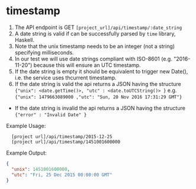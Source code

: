 # timestamp


1. The API endpoint is GET `[project_url]/api/timestamp/:date_string`
2. A date string is valid if can be successfully parsed by `time` library, Haskell.
3. Note that the unix timestamp needs to be an integer (not a string) specifying milliseconds.
4. In our test we will use date strings compliant with ISO-8601 (e.g. "2016-11-20") because this will ensure an UTC timestamp.
4. If the date string is empty it should be equivalent to trigger new Date(), i.e. the service uses thcurrent timestamp.
5. If the date string is valid the api returns a JSON having the structure
  ```{"unix": <date.getTime()>, "utc" : <date.toUTCString()> }```
  e.g. 
  ```{"unix": 1479663089000 ,"utc": "Sun, 20 Nov 2016 17:31:29 GMT"}```
- If the date string is invalid the api returns a JSON having the structure
  ```{"error" : "Invalid Date" }```

Example Usage:

```
  [project url]/api/timestamp/2015-12-25
  [project url]/api/timestamp/1451001600000
```


Example Output:

```json
{
  "unix": 1451001600000, 
  "utc": "Fri, 25 Dec 2015 00:00:00 GMT"
} 
```